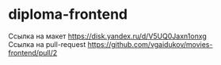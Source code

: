 # diploma-frontend  
  
Ссылка на макет https://disk.yandex.ru/d/V5UQ0Jaxn1onxg  
Ссылка на pull-request https://github.com/vgaidukov/movies-frontend/pull/2 